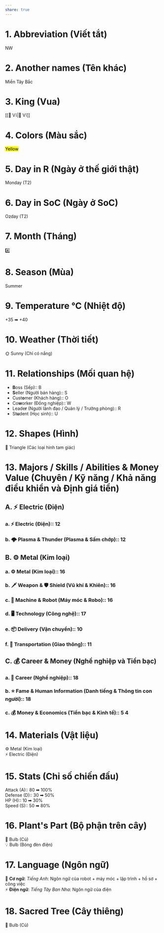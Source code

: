 ```yaml
---  
share: true  
---  
```

# 1. Abbreviation (Viết tắt)  
  
NW  
  
# 2. Another names (Tên khác)  
  
Miền Tây Bắc  
  
# 3. King (Vua)  
  
[[💛 Vĩ|💛 Vĩ]]  
  
# 4. Colors (Màu sắc)  
  
<mark class="hltr-yellow">Yellow</mark>  
  
# 5. Day in R (Ngày ở thế giới thật)  
  
Monday (T2)  
  
# 6. Day in SoC (Ngày ở SoC)  
  
Ozday (T2)  
  
# 7. Month (Tháng)  
  
4️⃣  
  
# 8. Season (Mùa)  
  
Summer  
  
# 9. Temperature °C (Nhiệt độ)  
  
+35 ➡ +40  
  
# 10. Weather (Thời tiết)  
  
🌞 Sunny (Chỉ có nắng)  
  
# 11. Relationships (Mối quan hệ)  
  
- **B**oss (Sếp):: B  
- **S**eller (Người bán hàng):: S  
- Cust**o**mer (Khách hàng):: O  
- Co**w**orker (Đồng nghiệp):: W  
- Leade**r** (Người lãnh đạo / Quản lý / Trưởng phòng):: R  
- St**u**dent (Học sinh):: U  
  
# 12. Shapes (Hình)  
  
🔺 Triangle (Các loại hình tam giác)  
  
# 13. Majors / Skills / Abilities & Money Value (Chuyên / Kỹ năng / Khả năng điều khiển và Định giá tiền)  
  
## A. ⚡ Electric (Điện)  
  
### a. ⚡ Electric (Điện):: 12  
  
### b. 🌩️ Plasma & Thunder (Plasma & Sấm chớp):: 12  
  
## B. ⚙️ Metal (Kim loại)  
  
### a. ⚙ Metal (Kim loại):: 16  
  
### b. 🗡️ Weapon & 🛡️ Shield (Vũ khí & Khiên):: 16  
  
### c. 🤖 Machine & Robot (Máy móc & Robo):: 16  
  
### d. 🖥️ Technology (Công nghệ):: 17  
  
### e. 📦 Delivery (Vận chuyển):: 10  
  
### f. 🚌 Transportation (Giao thông):: 11  
  
## C. 💰 Career & Money (Nghề nghiệp và Tiền bạc)  
  
### a. 💼 Career (Nghề nghiệp):: 18  
  
### b. ⭐ Fame & Human Information (Danh tiếng & Thông tin con người):: 18  
  
### c. 💰 Money & Economics (Tiền bạc & Kinh tế):: 5 4  
  
# 14. Materials (Vật liệu)  
  
⚙ Metal (Kim loại)  
⚡ Electric (Điện)  
  
# 15. Stats (Chỉ số chiến đấu)  
  
Attack (A):: 80 ➡ 100%  
Defense (D):: 30 ➡ 50%  
HP (H):: 10 ➡ 30%  
Speed (S):: 50 ➡ 80%  
  
# 16. Plant's Part (Bộ phận trên cây)  
  
🧅 Bulb (Củ)  
💡 Bulb (Bóng đèn điện)  
  
# 17. Language (Ngôn ngữ)  
  
🤖 **Cơ ngữ**: *Tiếng Anh*: Ngôn ngữ của robot + máy móc + lập trình + hồ sơ + công việc  
⚡ **Điện ngữ**: *Tiếng Tây Ban Nha*: Ngôn ngữ của điện  
  
# 18. Sacred Tree (Cây thiêng)  
  
🧅 Bulb (Củ)